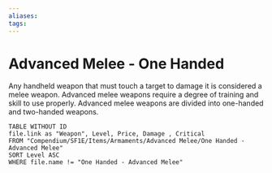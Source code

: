 ```yaml
---
aliases: 
tags: 
---
```


# Advanced Melee - One Handed

Any handheld weapon that must touch a target to damage it is considered a melee weapon. Advanced melee weapons require a degree of training and skill to use properly. Advanced melee weapons are divided into one-handed and two-handed weapons.


``` dataview
TABLE WITHOUT ID
file.link as "Weapon", Level, Price, Damage , Critical
FROM "Compendium/SF1E/Items/Armaments/Advanced Melee/One Handed - Advanced Melee"
SORT Level ASC
WHERE file.name != "One Handed - Advanced Melee"
```
